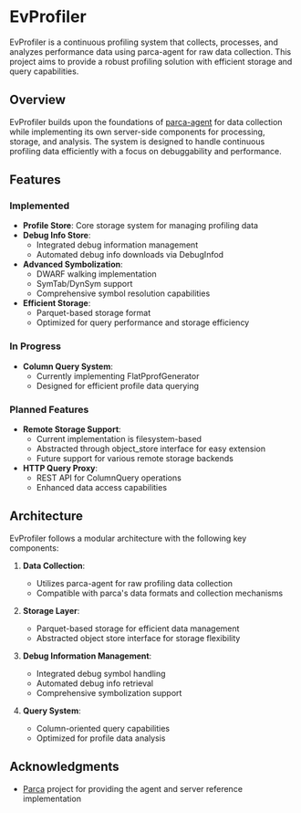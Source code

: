 # EvProfiler

EvProfiler is a continuous profiling system that collects, processes, and analyzes performance data using parca-agent for raw data collection. This project aims to provide a robust profiling solution with efficient storage and query capabilities.

## Overview

EvProfiler builds upon the foundations of [parca-agent](https://github.com/parca-dev/parca-agent) for data collection while implementing its own server-side components for processing, storage, and analysis. The system is designed to handle continuous profiling data efficiently with a focus on debuggability and performance.

## Features

### Implemented

- **Profile Store**: Core storage system for managing profiling data
- **Debug Info Store**: 
  - Integrated debug information management
  - Automated debug info downloads via DebugInfod
- **Advanced Symbolization**:
  - DWARF walking implementation
  - SymTab/DynSym support
  - Comprehensive symbol resolution capabilities
- **Efficient Storage**:
  - Parquet-based storage format
  - Optimized for query performance and storage efficiency

### In Progress

- **Column Query System**:
  - Currently implementing FlatPprofGenerator
  - Designed for efficient profile data querying

### Planned Features

- **Remote Storage Support**:
  - Current implementation is filesystem-based
  - Abstracted through object_store interface for easy extension
  - Future support for various remote storage backends
- **HTTP Query Proxy**:
  - REST API for ColumnQuery operations
  - Enhanced data access capabilities

## Architecture

EvProfiler follows a modular architecture with the following key components:

1. **Data Collection**: 
   - Utilizes parca-agent for raw profiling data collection
   - Compatible with parca's data formats and collection mechanisms

2. **Storage Layer**:
   - Parquet-based storage for efficient data management
   - Abstracted object store interface for storage flexibility

3. **Debug Information Management**:
   - Integrated debug symbol handling
   - Automated debug info retrieval
   - Comprehensive symbolization support

4. **Query System**:
   - Column-oriented query capabilities
   - Optimized for profile data analysis

## Acknowledgments

- [Parca](https://github.com/parca-dev) project for providing the agent and server reference implementation
